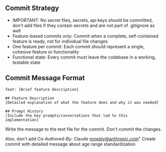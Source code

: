 ## Commit Strategy

- IMPORTANT: No secret files, secrets, api keys should be committed, don't add files if they contain secrets and are not part of .gitignore as well
- Feature-based commits only: Commit when a complete, self-contained feature is ready, not for individual file changes
- One feature per commit: Each commit should represent a single, cohesive feature or functionality
- Functional state: Every commit must leave the codebase in a working, testable state

## Commit Message Format

```
feat: [Brief feature description]

## Feature Description
[Detailed explanation of what the feature does and why it was needed]

## Prompt History
[Include the key prompts/conversations that led to this implementation]
```

Write the message to the text file for the commit. Don't commit the changes.

Also, don't add
Co-Authored-By: Claude <noreply@anthropic.com>"
Create commit with detailed message about age range standardization